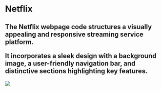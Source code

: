 # Netflix

<h2>The Netflix webpage code structures a visually appealing and responsive streaming service platform. 

It incorporates a sleek design with a background image, a user-friendly navigation bar, and distinctive sections highlighting key features.  </h2>

![](net.gif)